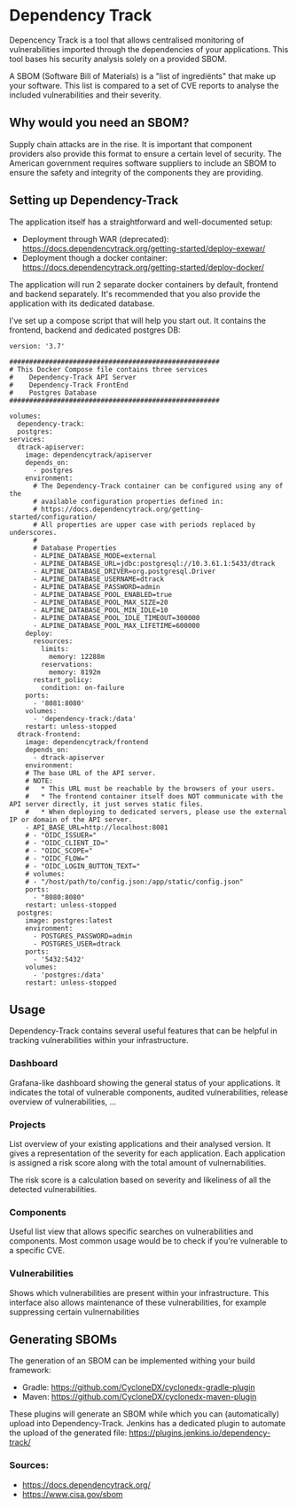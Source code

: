 # Dependency Track
Depencency Track is a tool that allows centralised monitoring of vulnerabilities imported through the dependencies of your applications. This tool bases his security analysis solely on a provided SBOM.

A SBOM (Software Bill of Materials) is a "list of ingrediënts" that make up your software. This list is compared to a set of CVE reports to analyse the included vulnerabilities and their severity.

## Why would you need an SBOM?
Supply chain attacks are in the rise. It is important that component providers also provide this format to ensure a certain level of security. The American government requires software suppliers to include an SBOM to ensure the safety and integrity of the components they are providing.

## Setting up Dependency-Track
The application itself has a straightforward and well-documented setup:
- Deployment through WAR (deprecated): https://docs.dependencytrack.org/getting-started/deploy-exewar/
- Deployment though a docker container: https://docs.dependencytrack.org/getting-started/deploy-docker/

The application will run 2 separate docker containers by default, frontend and backend separately. It's recommended that you also provide the application with its dedicated database.

I've set up a compose script that will help you start out. It contains the frontend, backend and dedicated postgres DB: 

````
version: '3.7'

#####################################################
# This Docker Compose file contains three services
#    Dependency-Track API Server
#    Dependency-Track FrontEnd
#    Postgres Database
#####################################################

volumes:
  dependency-track:
  postgres:
services:
  dtrack-apiserver:
    image: dependencytrack/apiserver
    depends_on:
      - postgres
    environment:
      # The Dependency-Track container can be configured using any of the
      # available configuration properties defined in:
      # https://docs.dependencytrack.org/getting-started/configuration/
      # All properties are upper case with periods replaced by underscores.
      #
      # Database Properties
      - ALPINE_DATABASE_MODE=external
      - ALPINE_DATABASE_URL=jdbc:postgresql://10.3.61.1:5433/dtrack
      - ALPINE_DATABASE_DRIVER=org.postgresql.Driver
      - ALPINE_DATABASE_USERNAME=dtrack
      - ALPINE_DATABASE_PASSWORD=admin
      - ALPINE_DATABASE_POOL_ENABLED=true
      - ALPINE_DATABASE_POOL_MAX_SIZE=20
      - ALPINE_DATABASE_POOL_MIN_IDLE=10
      - ALPINE_DATABASE_POOL_IDLE_TIMEOUT=300000
      - ALPINE_DATABASE_POOL_MAX_LIFETIME=600000
    deploy:
      resources:
        limits:
          memory: 12288m
        reservations:
          memory: 8192m
      restart_policy:
        condition: on-failure
    ports:
      - '8081:8080'
    volumes:
      - 'dependency-track:/data'
    restart: unless-stopped
  dtrack-frontend:
    image: dependencytrack/frontend
    depends_on:
      - dtrack-apiserver
    environment:
    # The base URL of the API server.
    # NOTE:
    #   * This URL must be reachable by the browsers of your users.
    #   * The frontend container itself does NOT communicate with the API server directly, it just serves static files.
    #   * When deploying to dedicated servers, please use the external IP or domain of the API server.
    - API_BASE_URL=http://localhost:8081
    # - "OIDC_ISSUER="
    # - "OIDC_CLIENT_ID="
    # - "OIDC_SCOPE="
    # - "OIDC_FLOW="
    # - "OIDC_LOGIN_BUTTON_TEXT="
    # volumes:
    # - "/host/path/to/config.json:/app/static/config.json"
    ports:
      - "8080:8080"
    restart: unless-stopped
  postgres:
    image: postgres:latest
    environment:
      - POSTGRES_PASSWORD=admin
      - POSTGRES_USER=dtrack
    ports:
      - '5432:5432'
    volumes:
      - 'postgres:/data'
    restart: unless-stopped
````

## Usage

Dependency-Track contains several useful features that can be helpful in tracking vulnerabilities within your infrastructure.
### Dashboard
Grafana-like dashboard showing the general status of your applications. It indicates the total of vulnerable components, audited vulnerabilities, release overview of vulnerabilities, ...

### Projects

List overview of your existing applications and their analysed version. It gives a representation of the severity for each application. Each application is assigned a risk score along with the total amount of vulnernabilities. 

The risk score is a calculation based on severity and likeliness of all the detected vulnerabilities.

### Components
Useful list view that allows specific searches on vulnerabilities and components. Most common usage would be to check if you're vulnerable to a specific CVE.

### Vulnerabilities
Shows which vulnerabilities are present within your infrastructure. This interface also allows maintenance of these vulnerabilities, for example suppressing certain vulnernabilities

## Generating SBOMs
The generation of an SBOM can be implemented withing your build framework:
- Gradle: https://github.com/CycloneDX/cyclonedx-gradle-plugin
- Maven: https://github.com/CycloneDX/cyclonedx-maven-plugin

These plugins will generate an SBOM while which you can (automatically) upload into Dependency-Track. Jenkins has a dedicated plugin to automate the upload of the generated file: https://plugins.jenkins.io/dependency-track/

### Sources:
- https://docs.dependencytrack.org/
- https://www.cisa.gov/sbom
